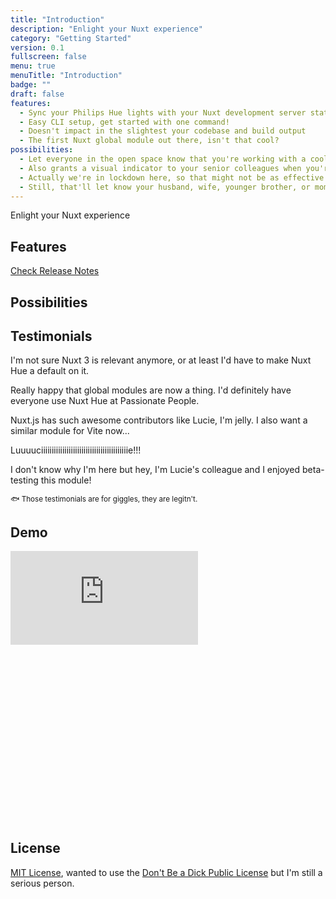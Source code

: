 ```yaml
---
title: "Introduction"
description: "Enlight your Nuxt experience"
category: "Getting Started"
version: 0.1
fullscreen: false
menu: true
menuTitle: "Introduction"
badge: ""
draft: false
features:
  - Sync your Philips Hue lights with your Nuxt development server state
  - Easy CLI setup, get started with one command!
  - Doesn't impact in the slightest your codebase and build output
  - The first Nuxt global module out there, isn't that cool?
possibilities:
  - Let everyone in the open space know that you're working with a cool framework!
  - Also grants a visual indicator to your senior colleagues when you're in trouble
  - Actually we're in lockdown here, so that might not be as effective
  - Still, that'll let know your husband, wife, younger brother, or mom that you're working on serious stuff~
---
```


Enlight your Nuxt experience

## Features

<d-list :items="features"></d-list>

[Check Release Notes](https://github.com/lihbr/nuxt-hue/blob/master/CHANGELOG.md)

## Possibilities

<d-list :items="possibilities"></d-list>

## Testimonials

<testimonial name="Sébastien Chopin" github-handle="Atinux" twitter-handle="Atinux" display-title="CTO, Nuxt.js">

I'm not sure Nuxt 3 is relevant anymore, or at least I'd have to make Nuxt Hue a default on it.

</testimonial>

<testimonial name="Pooya Parsa" github-handle="pi0" twitter-handle="_pi0_" display-title="Framework Lead, Nuxt.js" reversed>

Really happy that global modules are now a thing. I'd definitely have everyone use Nuxt Hue at Passionate People.

</testimonial>

<testimonial name="Evan You" github-handle="yyx990803" twitter-handle="youyuxi" display-title="Creator & Project Lead, Vue.js">

Nuxt.js has such awesome contributors like Lucie, I'm jelly. I also want a similar module for Vite now...

</testimonial>

<testimonial name="Debbie O'Brien" github-handle="debs-obrien" twitter-handle="debs_obrien" display-title="Head Developer Advocate, Bit" reversed>

Luuuuciiiiiiiiiiiiiiiiiiiiiiiiiiiiiiiiiiiiiiiiie!!!

</testimonial>

<testimonial name="Alex Trost" github-handle="a-trost" twitter-handle="trostcodes" display-title="Cowboy & DevExp Engineer, Prismic">

I don't know why I'm here but hey, I'm Lucie's colleague and I enjoyed beta-testing this module!

</testimonial>

<small class="text-gray-500 text-center block">🐟 Those testimonials are for giggles, they are legitn't.</small>

## Demo

<div class="relative w-full h-0" style="padding-bottom: 56.25%;">
  <iframe class="absolute inset-0 w-full h-full" src="https://www.youtube.com/embed/mU1OpF1AJJ8" title="YouTube video player" frameborder="0" allow="accelerometer; autoplay; clipboard-write; encrypted-media; gyroscope; picture-in-picture" allowfullscreen></iframe>
</div>

## License

[MIT License](https://github.com/lihbr/nuxt-hue/blob/master/LICENSE), wanted to use the [Don't Be a Dick Public License](https://github.com/philsturgeon/dbad/blob/master/LICENSE.md) but I'm still a serious person.

